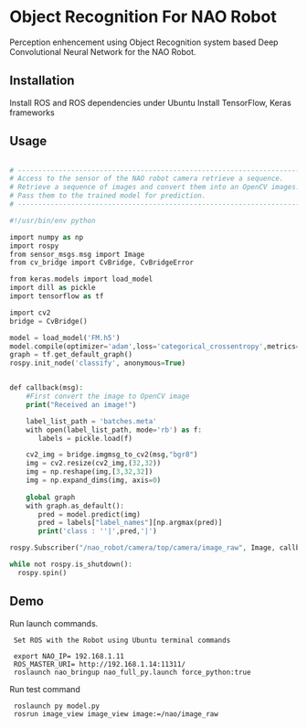 # Object Recognition For NAO Robot

Perception enhencement using Object Recognition system based Deep Convolutional Neural Network for the NAO Robot.
## Installation

Install ROS and ROS dependencies under Ubuntu
Install TensorFlow, Keras frameworks

## Usage

```PHP

# -----------------------------------------------------------------------------------
# Access to the sensor of the NAO robot camera retrieve a sequence.
# Retrieve a sequence of images and convert them into an OpenCV images.
# Pass them to the trained model for prediction.
# -----------------------------------------------------------------------------------

#!/usr/bin/env python

import numpy as np
import rospy
from sensor_msgs.msg import Image
from cv_bridge import CvBridge, CvBridgeError

from keras.models import load_model
import dill as pickle
import tensorflow as tf

import cv2
bridge = CvBridge()

model = load_model('FM.h5')
model.compile(optimizer='adam',loss='categorical_crossentropy',metrics=['accuracy'])
graph = tf.get_default_graph()
rospy.init_node('classify', anonymous=True)


def callback(msg):
    #First convert the image to OpenCV image 
    print("Received an image!")

    label_list_path = 'batches.meta'
    with open(label_list_path, mode='rb') as f:
       labels = pickle.load(f)

    cv2_img = bridge.imgmsg_to_cv2(msg,"bgr8")
    img = cv2.resize(cv2_img,(32,32))
    img = np.reshape(img,[3,32,32])
    img = np.expand_dims(img, axis=0) 
    
    global graph
    with graph.as_default():
       pred = model.predict(img)
       pred = labels["label_names"][np.argmax(pred)]
       print('class : ''|',pred,'|')  

rospy.Subscriber("/nao_robot/camera/top/camera/image_raw", Image, callback, queue_size = 1, buff_size = 16777216)

while not rospy.is_shutdown():
  rospy.spin() 

```
## Demo

Run launch commands.


     Set ROS with the Robot using Ubuntu terminal commands

     export NAO_IP= 192.168.1.11
     ROS_MASTER_URI= http://192.168.1.14:11311/
     roslaunch nao_bringup nao_full_py.launch force_python:true

Run test command

     roslaunch py model.py
     rosrun image_view image_view image:=/nao/image_raw


